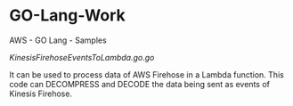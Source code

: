 # GO-Lang-Work
AWS - GO Lang - Samples

*KinesisFirehoseEventsToLambda.go.go*

It can be used to process data of AWS Firehose in a Lambda function. 
This code can DECOMPRESS and DECODE the data being sent as events of Kinesis Firehose.

